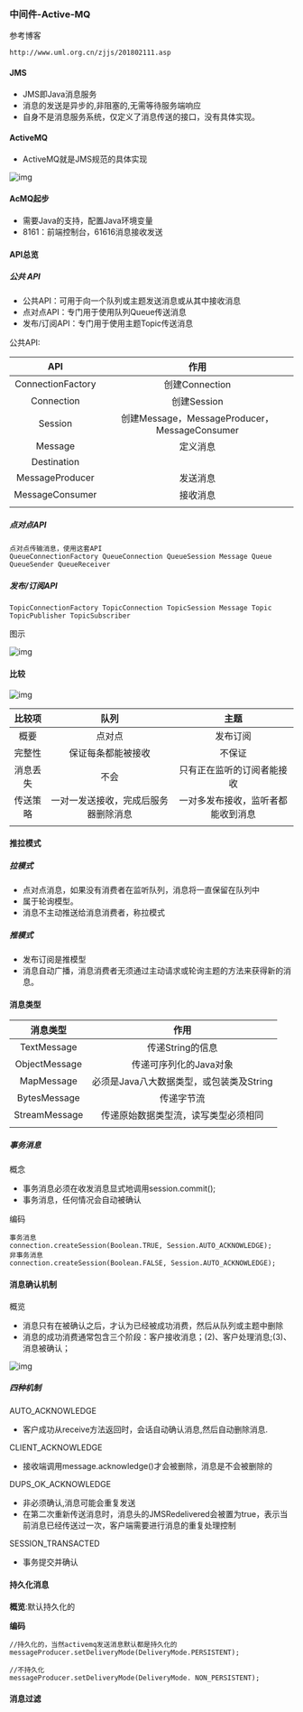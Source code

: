 ### 中间件-Active-MQ

参考博客

```
http://www.uml.org.cn/zjjs/201802111.asp
```

#### JMS

- JMS即Java消息服务
- 消息的发送是异步的,非阻塞的,无需等待服务端响应
- 自身不是消息服务系统，仅定义了消息传送的接口，没有具体实现。

#### ActiveMQ

- ActiveMQ就是JMS规范的具体实现

![img](http://www.uml.org.cn/zjjs/images/201802111.png)

#### AcMQ起步

- 需要Java的支持，配置Java环境变量
- 8161：前端控制台，61616消息接收发送

#### API总览

##### 公共 API

- 公共API：可用于向一个队列或主题发送消息或从其中接收消息
- 点对点API：专门用于使用队列Queue传送消息
- 发布/订阅API：专门用于使用主题Topic传送消息

公共API:

|        API        |                     作用                      |
| :---------------: | :-------------------------------------------: |
| ConnectionFactory |                创建Connection                 |
|    Connection     |                  创建Session                  |
|      Session      | 创建Message，MessageProducer，MessageConsumer |
|      Message      |                   定义消息                    |
|    Destination    |                                               |
|  MessageProducer  |                   发送消息                    |
|  MessageConsumer  |                   接收消息                    |
|                   |                                               |

##### 点对点API

```
点对点传输消息，使用这套API
QueueConnectionFactory QueueConnection QueueSession Message Queue QueueSender QueueReceiver 
```

##### 发布/订阅API

```
TopicConnectionFactory TopicConnection TopicSession Message Topic 
TopicPublisher TopicSubscriber 
```

图示

![img](http://www.uml.org.cn/zjjs/images/201802114.png)

#### 比较

![img](http://www.uml.org.cn/zjjs/images/201802115.png)

|  比较项  |                 队列                 |                主题                |
| :------: | :----------------------------------: | :--------------------------------: |
|   概要   |                点对点                |              发布订阅              |
|  完整性  |          保证每条都能被接收          |               不保证               |
| 消息丢失 |                 不会                 |     只有正在监听的订阅者能接收     |
| 传送策略 | 一对一发送接收，完成后服务器删除消息 | 一对多发布接收，监听者都能收到消息 |
|          |                                      |                                    |

#### 推拉模式

##### 拉模式

- 点对点消息，如果没有消费者在监听队列，消息将一直保留在队列中
- 属于轮询模型。
- 消息不主动推送给消息消费者，称拉模式

##### 推模式

- 发布订阅是推模型
- 消息自动广播，消息消费者无须通过主动请求或轮询主题的方法来获得新的消息。

#### 消息类型

|   消息类型    |                   作用                   |
| :-----------: | :--------------------------------------: |
|  TextMessage  |             传递String的信息             |
| ObjectMessage |          传递可序列化的Java对象          |
|  MapMessage   | 必须是Java八大数据类型，或包装类及String |
| BytesMessage  |                传递字节流                |
| StreamMessage |   传递原始数据类型流，读写类型必须相同   |
|               |                                          |

##### 事务消息

概念

- 事务消息必须在收发消息显式地调用session.commit();
- 事务消息，任何情况会自动被确认

编码

```
事务消息
connection.createSession(Boolean.TRUE, Session.AUTO_ACKNOWLEDGE);
非事务消息
connection.createSession(Boolean.FALSE, Session.AUTO_ACKNOWLEDGE);
```

#### 消息确认机制

概览

- 消息只有在被确认之后，才认为已经被成功消费，然后从队列或主题中删除
- 消息的成功消费通常包含三个阶段：客户接收消息；(2)、客户处理消息;(3)、消息被确认；



![img](http://www.uml.org.cn/zjjs/images/201802116.png)

##### 四种机制

AUTO_ACKNOWLEDGE

- 客户成功从receive方法返回时，会话自动确认消息,然后自动删除消息.

CLIENT_ACKNOWLEDGE

- 接收端调用message.acknowledge()才会被删除，消息是不会被删除的

DUPS_OK_ACKNOWLEDGE 

- 非必须确认,消息可能会重复发送
- 在第二次重新传送消息时，消息头的JMSRedelivered会被置为true，表示当前消息已经传送过一次，客户端需要进行消息的重复处理控制

SESSION_TRANSACTED

- 事务提交并确认

#### 持久化消息

**概览**:默认持久化的

**编码**

```
//持久化的，当然activemq发送消息默认都是持久化的
messageProducer.setDeliveryMode(DeliveryMode.PERSISTENT);

//不持久化
messageProducer.setDeliveryMode(DeliveryMode. NON_PERSISTENT);
```

#### 消息过滤




